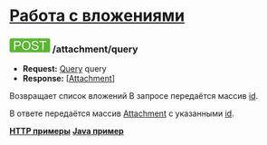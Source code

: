 [Работа с вложениями](../index.md)
==================================

### ![POST](../../../img/post.png) /attachment/query 
* **Request:** [Query](../../../types/types.md#attachmentquery) query
* **Response:** [[Attachment](../../../types/types.md#com.siams.med.api.Attachment)]

Возвращает список вложений В запросе передаётся массив [id](../../../types/types.md#attachmentmeta).

В ответе передаётся массив [Attachment](../../../types/types.md#com.siams.med.api.Attachment) c указанными [id](../../../types/types.md#attachmentmeta).

**[HTTP примеры](examples/query.md)**
**[Java пример](examples/queryJava.md)**